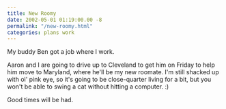 ```yaml
---
title: New Roomy
date: 2002-05-01 01:19:00.00 -8
permalink: "/new-roomy.html"
categories: plans work
---
```

My buddy Ben got a job where I work.

Aaron and I are going to drive up to Cleveland to get him on Friday to help him move to Maryland, where he'll be my new roomate. I'm still shacked up with ol' pink eye, so it's going to be close-quarter living for a bit, but you won't be able to swing a cat without hitting a computer. :)

Good times will be had.

